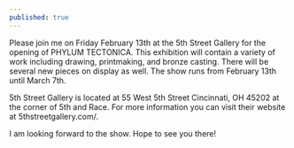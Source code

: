 ```yaml
---
published: true
---
```


Please join me on Friday February 13th at the 5th Street Gallery for the opening of PHYLUM TECTONICA.  This exhibition will contain a variety of work including drawing, printmaking, and bronze casting.  There will be several new pieces on display as well.  The show runs from February 13th until March 7th.

5th Street Gallery is located at 55 West 5th Street Cincinnati, OH 45202 at the corner of 5th and Race.  For more information you can visit their website at 5thstreetgallery.com/.  

I am looking forward to the show. Hope to see you there!

